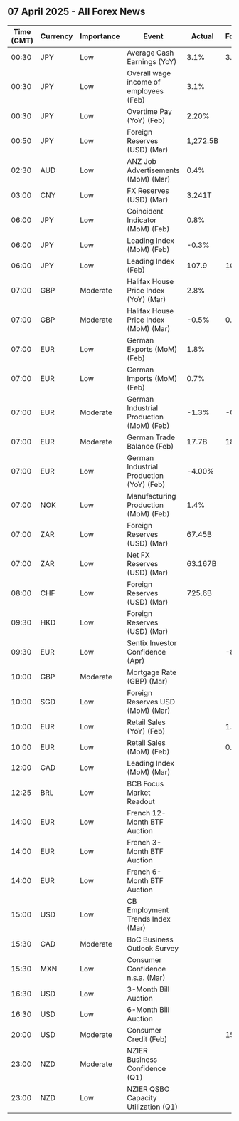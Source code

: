 ## 07 April 2025 - All Forex News

| Time (GMT) | Currency | Importance | Event | Actual | Forecast | Previous |
|------|----------|------------|-------|--------|----------|----------|
| 00:30 | JPY | Low | Average Cash Earnings (YoY) | 3.1% | 3.1% | 1.8% |
| 00:30 | JPY | Low | Overall wage income of employees (Feb) | 3.1% |  | 1.8% |
| 00:30 | JPY | Low | Overtime Pay (YoY) (Feb) | 2.20% |  | 1.50% |
| 00:50 | JPY | Low | Foreign Reserves (USD) (Mar) | 1,272.5B |  | 1,253.3B |
| 02:30 | AUD | Low | ANZ Job Advertisements (MoM) (Mar) | 0.4% |  | -1.3% |
| 03:00 | CNY | Low | FX Reserves (USD) (Mar) | 3.241T |  | 3.227T |
| 06:00 | JPY | Low | Coincident Indicator (MoM) (Feb) | 0.8% |  | 0.1% |
| 06:00 | JPY | Low | Leading Index (MoM) (Feb) | -0.3% |  | 0.4% |
| 06:00 | JPY | Low | Leading Index (Feb) | 107.9 | 107.8 | 108.2 |
| 07:00 | GBP | Moderate | Halifax House Price Index (YoY) (Mar) | 2.8% |  | 2.8% |
| 07:00 | GBP | Moderate | Halifax House Price Index (MoM) (Mar) | -0.5% | 0.2% | -0.2% |
| 07:00 | EUR | Low | German Exports (MoM) (Feb) | 1.8% |  | 0.0% |
| 07:00 | EUR | Low | German Imports (MoM) (Feb) | 0.7% |  | 5.0% |
| 07:00 | EUR | Moderate | German Industrial Production (MoM) (Feb) | -1.3% | -0.9% | 2.0% |
| 07:00 | EUR | Moderate | German Trade Balance (Feb) | 17.7B | 18.4B | 16.2B |
| 07:00 | EUR | Low | German Industrial Production (YoY) (Feb) | -4.00% |  | -1.49% |
| 07:00 | NOK | Low | Manufacturing Production (MoM) (Feb) | 1.4% |  | -1.6% |
| 07:00 | ZAR | Low | Foreign Reserves (USD) (Mar) | 67.45B |  | 66.26B |
| 07:00 | ZAR | Low | Net FX Reserves (USD) (Mar) | 63.167B |  | 61.733B |
| 08:00 | CHF | Low | Foreign Reserves (USD) (Mar) | 725.6B |  | 735.4B |
| 09:30 | HKD | Low | Foreign Reserves (USD) (Mar) |  |  | 416.40B |
| 09:30 | EUR | Low | Sentix Investor Confidence (Apr) |  | -8.9 | -2.9 |
| 10:00 | GBP | Moderate | Mortgage Rate (GBP) (Mar) |  |  | 7.33% |
| 10:00 | SGD | Low | Foreign Reserves USD (MoM) (Mar) |  |  | 379.3B |
| 10:00 | EUR | Low | Retail Sales (YoY) (Feb) |  | 1.8% | 1.5% |
| 10:00 | EUR | Low | Retail Sales (MoM) (Feb) |  | 0.5% | -0.3% |
| 12:00 | CAD | Low | Leading Index (MoM) (Mar) |  |  | 0.16% |
| 12:25 | BRL | Low | BCB Focus Market Readout |  |  |  |
| 14:00 | EUR | Low | French 12-Month BTF Auction |  |  | 2.131% |
| 14:00 | EUR | Low | French 3-Month BTF Auction |  |  | 2.244% |
| 14:00 | EUR | Low | French 6-Month BTF Auction |  |  | 2.211% |
| 15:00 | USD | Low | CB Employment Trends Index (Mar) |  |  | 108.56 |
| 15:30 | CAD | Moderate | BoC Business Outlook Survey |  |  |  |
| 15:30 | MXN | Low | Consumer Confidence n.s.a. (Mar) |  |  | 46.5 |
| 16:30 | USD | Low | 3-Month Bill Auction |  |  | 4.205% |
| 16:30 | USD | Low | 6-Month Bill Auction |  |  | 4.070% |
| 20:00 | USD | Moderate | Consumer Credit (Feb) |  | 15.20B | 18.08B |
| 23:00 | NZD | Moderate | NZIER Business Confidence (Q1) |  |  | 16% |
| 23:00 | NZD | Low | NZIER QSBO Capacity Utilization (Q1) |  |  | 91.3% |
